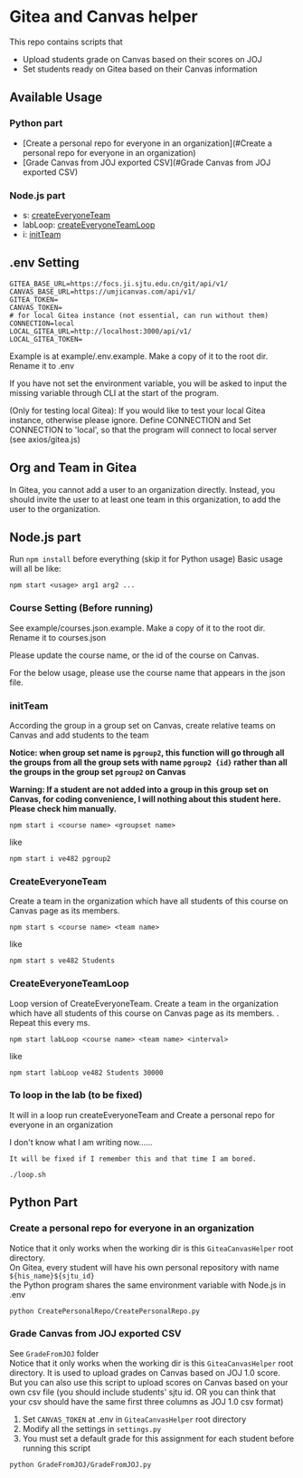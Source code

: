 # Gitea and Canvas helper
This repo contains scripts that
- Upload students grade on Canvas based on their scores on JOJ
- Set students ready on Gitea based on their Canvas information

## Available Usage
### Python part

- [Create a personal repo for everyone in an organization](#Create a personal repo for everyone in an organization)
- [Grade Canvas from JOJ exported CSV](#Grade Canvas from JOJ exported CSV)

### Node.js part
- s: [createEveryoneTeam](#createEveryoneTeam)
- labLoop: [createEveryoneTeamLoop](#createEveryoneTeamLoop)
- i: [initTeam](#initTeam)



## .env Setting

~~~shell
GITEA_BASE_URL=https://focs.ji.sjtu.edu.cn/git/api/v1/
CANVAS_BASE_URL=https://umjicanvas.com/api/v1/
GITEA_TOKEN=
CANVAS_TOKEN=
# for local Gitea instance (not essential, can run without them)
CONNECTION=local
LOCAL_GITEA_URL=http://localhost:3000/api/v1/
LOCAL_GITEA_TOKEN=
~~~
Example is at example/.env.example.  Make a copy of it to the root dir. Rename it to .env

If you have not set the environment variable, you will be asked to input the missing variable through CLI at the start of the program.

(Only for testing local Gitea): If you would like to test your local Gitea instance, otherwise please ignore. Define CONNECTION and Set CONNECTION to 'local', so that the program will connect to local server (see axios/gitea.js) 

## Org and Team in Gitea
In Gitea, you cannot add a user to an organization directly. Instead, you should invite the user to at least one team in this organization, to add the user to the organization.

## Node.js part
Run `npm install` before everything (skip it for Python usage)
Basic usage will all be like:
~~~
npm start <usage> arg1 arg2 ... 
~~~

### Course Setting (Before running)

See example/courses.json.example. Make a copy of it to the root dir. Rename it to courses.json

Please update the course name, or the id of the course on Canvas.

For the below usage, please use the course name that appears in the json file.


### initTeam

According the group in a group set on Canvas, create relative teams on Canvas and add students to the team

**Notice: when group set name is `pgroup2`, this function will go through all the groups from all the group sets with name `pgroup2 {id}` rather than all the groups in the group set `pgroup2` on Canvas**

**Warning: If a student are not added into a group in this group set on Canvas, for coding convenience, I will nothing about this student here. Please check him manually.**


~~~
npm start i <course name> <groupset name>
~~~

like

~~~
npm start i ve482 pgroup2
~~~



### CreateEveryoneTeam

Create a team in the organization which have all students of this course on Canvas page as its members.

~~~
npm start s <course name> <team name>
~~~

like

~~~
npm start s ve482 Students
~~~


### CreateEveryoneTeamLoop

Loop version of CreateEveryoneTeam. Create a team in the organization which have all students of this course on Canvas page as its members.
. Repeat this every <interval> ms.

~~~
npm start labLoop <course name> <team name> <interval>
~~~

like

~~~
npm start labLoop ve482 Students 30000
~~~


### To loop in the lab (to be fixed)
It will in a loop run createEveryoneTeam and Create a personal repo for everyone in an organization

I don't know what I am writing now......

`It will be fixed if I remember this and that time I am bored.`
~~~shell
./loop.sh
~~~


## Python Part
### Create a personal repo for everyone in an organization
Notice that it only works when the working dir is this `GiteaCanvasHelper` root directory. \
On Gitea, every student will have his own personal repository with name `${his_name}${sjtu_id}`\
the Python program shares the same environment variable with Node.js in .env
~~~shell
python CreatePersonalRepo/CreatePersonalRepo.py
~~~

### Grade Canvas from JOJ exported CSV
See `GradeFromJOJ` folder \
Notice that it only works when the working dir is this `GiteaCanvasHelper` root directory.
It is used to upload grades on Canvas based on JOJ 1.0 score. But you can also use this script to upload scores on Canvas based on your own csv file (you should include students' sjtu id. OR you can think that your csv should have the same first three columns as JOJ 1.0 csv format)
1. Set `CANVAS_TOKEN` at .env in `GiteaCanvasHelper` root directory
2. Modify all the settings in `settings.py`
3. You must set a default grade for this assignment for each student before running this script

~~~shell script
python GradeFromJOJ/GradeFromJOJ.py
~~~

